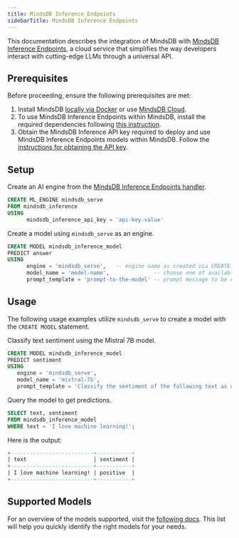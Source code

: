 ```yaml
---
title: MindsDB Inference Endpoints
sidebarTitle: MindsDB Inference Endpoints
---
```


This documentation describes the integration of MindsDB with [MindsDB Inference Endpoints](https://mindsdb-docs.hashnode.space/), a cloud service that simplifies the way developers interact with cutting-edge LLMs through a universal API.

## Prerequisites

Before proceeding, ensure the following prerequisites are met:

1. Install MindsDB [locally via Docker](https://docs.mindsdb.com/setup/self-hosted/docker) or use [MindsDB Cloud](https://cloud.mindsdb.com/).
2. To use MindsDB Inference Endpoints within MindsDB, install the required dependencies following [this instruction](/setup/self-hosted/docker#install-dependencies).
3. Obtain the MindsDB Inference API key required to deploy and use MindsDB Inference Endpoints models within MindsDB. Follow the [instructions for obtaining the API key](https://mindsdb-docs.hashnode.space/docs/authentication).

## Setup

Create an AI engine from the [MindsDB Inference Endpoints handler](https://github.com/mindsdb/mindsdb/tree/staging/mindsdb/integrations/handlers/mindsdb_inference).

```sql
CREATE ML_ENGINE mindsdb_serve
FROM mindsdb_inference
USING
      mindsdb_inference_api_key = 'api-key-value'
```

Create a model using `mindsdb_serve` as an engine.

```sql
CREATE MODEL mindsdb_inference_model
PREDICT answer
USING
      engine = 'mindsdb_serve',   -- engine name as created via CREATE ML_ENGINE
      model_name = 'model-name',              -- choose one of available models
      prompt_template = 'prompt-to-the-model' -- prompt message to be completed by the model
```

## Usage

The following usage examples utilize `mindsdb_serve` to create a model with the `CREATE MODEL` statement.

Classify text sentiment using the Mistral 7B model.

```sql
CREATE MODEL mindsdb_inference_model
PREDICT sentiment
USING
   engine = 'mindsdb_serve',
   model_name = 'mistral-7b',
   prompt_template = 'Classify the sentiment of the following text as one of `positive`, `neutral` or `negative`: {{text}}';
```

Query the model to get predictions.

```sql
SELECT text, sentiment
FROM mindsdb_inference_model
WHERE text = 'I love machine learning!';
```

Here is the output:

```sql
+--------------------------+-----------+
| text                     | sentiment |
+--------------------------+-----------+
| I love machine learning! | positive  |
+--------------------------+-----------+
```

## Supported Models

For an overview of the models supported, visit the [following docs](https://docs.mdb.ai/). This list will help you quickly identify the right models for your needs.
